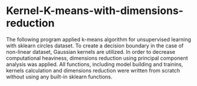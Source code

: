 # Kernel-K-means-with-dimensions-reduction
The following program applied k-means algorithm for unsupervised learning  with sklearn circles dataset. To create a decision boundary in the case of non-linear dataset, Gaussian kernels are utilized. In order to decrease  computational heaviness, dimensions reduction using principal component analysis was applied. All functions, including model building and trainins, kernels calculation and dimensions reduction were written from scratch without using any built-in sklearn functions.
